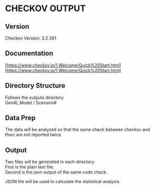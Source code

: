 # CHECKOV OUTPUT

## Version
Checkov Version: 3.2.381

## Documentation
[https://www.checkov.io/1.Welcome/Quick%20Start.html](https://www.checkov.io/1.Welcome/Quick%20Start.html)

## Directory Structure
Follows the outputs directory  
GenAI_Model / Scenario#

## Data Prep
The data will be analyzed so that the same check between checkov and tfsec are not reported twice. 

## Output
Two files will be generated in each directory.  
First is the plain text file.  
Second is the json output of the same code check.

JSON file will be used to calculate the statistical analysis. 
